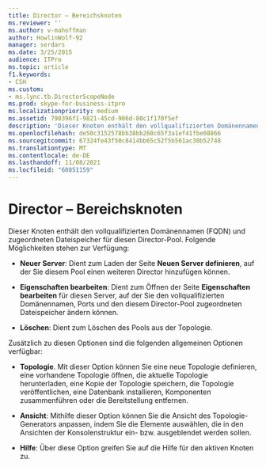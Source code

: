 ```yaml
---
title: Director – Bereichsknoten
ms.reviewer: ''
ms.author: v-mahoffman
author: HowlinWolf-92
manager: serdars
ms.date: 3/25/2015
audience: ITPro
ms.topic: article
f1.keywords:
- CSH
ms.custom:
- ms.lync.tb.DirectorScopeNode
ms.prod: skype-for-business-itpro
ms.localizationpriority: medium
ms.assetid: 790396f1-9821-45cd-906d-80c1f170f5ef
description: 'Dieser Knoten enthält den vollqualifizierten Domänennamen (FQDN) und zugeordneten Dateispeicher für diesen Director-Pool. Folgende Möglichkeiten stehen zur Verfügung:'
ms.openlocfilehash: de50c3152578bb38bb260c65f3a1ef41fbe08866
ms.sourcegitcommit: 67324fe43f50c8414bb65c52f5b561ac30b52748
ms.translationtype: MT
ms.contentlocale: de-DE
ms.lasthandoff: 11/08/2021
ms.locfileid: "60851159"
---
```

# <a name="director-scope-node"></a>Director – Bereichsknoten
 
Dieser Knoten enthält den vollqualifizierten Domänennamen (FQDN) und zugeordneten Dateispeicher für diesen Director-Pool. Folgende Möglichkeiten stehen zur Verfügung:
  
- **Neuer Server**: Dient zum Laden der Seite **Neuen Server definieren**, auf der Sie diesem Pool einen weiteren Director hinzufügen können.
    
- **Eigenschaften bearbeiten**: Dient zum Öffnen der Seite **Eigenschaften bearbeiten** für diesen Server, auf der Sie den vollqualifizierten Domänennamen, Ports und den diesem Director-Pool zugeordneten Dateispeicher ändern können.
    
- **Löschen**: Dient zum Löschen des Pools aus der Topologie.
    
Zusätzlich zu diesen Optionen sind die folgenden allgemeinen Optionen verfügbar:
  
- **Topologie**. Mit dieser Option können Sie eine neue Topologie definieren, eine vorhandene Topologie öffnen, die aktuelle Topologie herunterladen, eine Kopie der Topologie speichern, die Topologie veröffentlichen, eine Datenbank installieren, Komponenten zusammenführen oder die Bereitstellung entfernen.
    
- **Ansicht**: Mithilfe dieser Option können Sie die Ansicht des Topologie-Generators anpassen, indem Sie die Elemente auswählen, die in den Ansichten der Konsolenstruktur ein- bzw. ausgeblendet werden sollen.
    
- **Hilfe**: Über diese Option greifen Sie auf die Hilfe für den aktiven Knoten zu.
    

